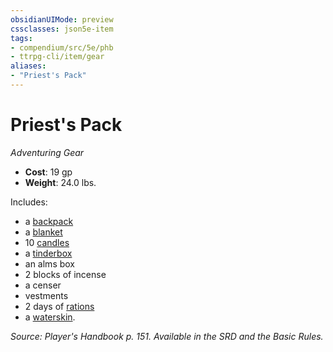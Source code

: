 ```yaml
---
obsidianUIMode: preview
cssclasses: json5e-item
tags:
- compendium/src/5e/phb
- ttrpg-cli/item/gear
aliases: 
- "Priest's Pack"
---
```

# Priest's Pack
*Adventuring Gear*  

- **Cost**: 19 gp
- **Weight**: 24.0 lbs.

Includes:

- a [backpack](/3-Mechanics/CLI/items/backpack.md)  
- a [blanket](/3-Mechanics/CLI/items/blanket.md)  
- 10 [candles](/3-Mechanics/CLI/items/candle.md)  
- a [tinderbox](/3-Mechanics/CLI/items/tinderbox.md)  
- an alms box  
- 2 blocks of incense  
- a censer  
- vestments  
- 2 days of [rations](/3-Mechanics/CLI/items/rations-1-day.md)  
- a [waterskin](/3-Mechanics/CLI/items/waterskin.md).  

*Source: Player's Handbook p. 151. Available in the SRD and the Basic Rules.*